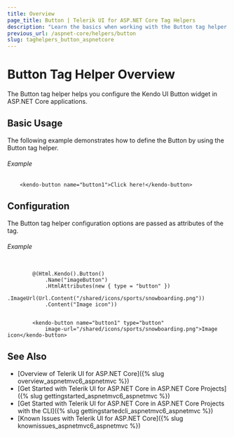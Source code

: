 ```yaml
---
title: Overview
page_title: Button | Telerik UI for ASP.NET Core Tag Helpers
description: "Learn the basics when working with the Button tag helper for ASP.NET Core (MVC 6 or ASP.NET Core MVC)."
previous_url: /aspnet-core/helpers/button
slug: taghelpers_button_aspnetcore
---
```


# Button Tag Helper Overview

The Button tag helper helps you configure the Kendo UI Button widget in ASP.NET Core applications.

## Basic Usage

The following example demonstrates how to define the Button by using the Button tag helper.

###### Example

        <kendo-button name="button1">Click here!</kendo-button>

## Configuration

The Button tag helper configuration options are passed as attributes of the tag.

###### Example

```tab-cshtml

        @(Html.Kendo().Button()
            .Name("imageButton")
            .HtmlAttributes(new { type = "button" })
            .ImageUrl(Url.Content("/shared/icons/sports/snowboarding.png"))
            .Content("Image icon"))
```
```tab-tagHelper

        <kendo-button name="button1" type="button"
            image-url="/shared/icons/sports/snowboarding.png">Image icon</kendo-button>
```

## See Also

* [Overview of Telerik UI for ASP.NET Core]({% slug overview_aspnetmvc6_aspnetmvc %})
* [Get Started with Telerik UI for ASP.NET Core in ASP.NET Core Projects]({% slug gettingstarted_aspnetmvc6_aspnetmvc %})
* [Get Started with Telerik UI for ASP.NET Core in ASP.NET Core Projects with the CLI]({% slug gettingstartedcli_aspnetmvc6_aspnetmvc %})
* [Known Issues with Telerik UI for ASP.NET Core]({% slug knownissues_aspnetmvc6_aspnetmvc %})
